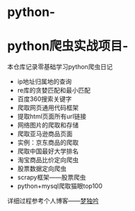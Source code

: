 # python-
# python爬虫实战项目-

本仓库记录零基础学习python爬虫日记

- ip地址归属地的查询
- re库的贪婪匹配和最小匹配
- 百度360搜索关键字
- 爬取网页通用代码框架
- 提取html页面所有url链接
- 网络图片的爬取和存储
- 爬取亚马逊商品页面
- 实例：京东商品的爬取
- 爬取中国最好大学排名
- 淘宝商品比价定向爬虫
- 股票数据定向爬虫
- scrapy框架——股票爬虫
- python+mysql爬取猫眼top100


详细过程参考个人博客——[梦独吟](https://www.datealive.top/)


